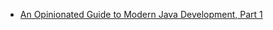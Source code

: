 * [An Opinionated Guide to Modern Java Development, Part 1](http://blog.paralleluniverse.co/2014/05/01/modern-java/)
